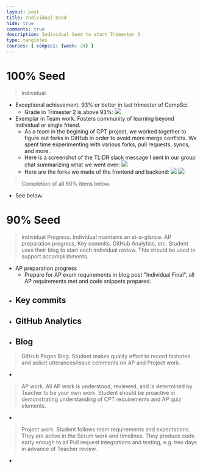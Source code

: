 ```yaml
---
layout: post
title: Individual Seed
hide: true
comments: true
description: Individual Seed to start Trimester 3
type: tangibles
courses: { compsci: {week: 24} }
---
```


# 100% Seed
> Individual
- Exceptional achievement. 93% or better in last trimester of CompSci.
    - Grade in Trimester 2 is above 93%: <img src="https://i.postimg.cc/L867kvvN/Trimester-2-Grade.png">
- Exemplar in Team work. Fosters community of learning beyond individual or single friend.
    - As a team in the begining of CPT project, we worked together to figure out forks in GitHub in order to avoid more merge conflicts. We spent time experimenting with various forks, pull requests, syncs, and more.
    - Here is a screenshot of the TL:DR slack message I sent in our group chat summarizing what we went over: <img src="https://i.postimg.cc/hP067N8X/Foster-Learning-1.png">
    - Here are the forks we made of the frontend and backend: <img src="https://i.postimg.cc/bvZBWJ7n/Foster-Learning-2.png"> <img src="https://i.postimg.cc/3xSqtpc7/Foster-Learning-3.png">
> Completion of all 90% items below.
- See below.

# 90% Seed
> Individual Progress. Individual maintains an at-a-glance. AP preparation progress, Key commits, GitHub Analytics, etc. Student uses their blog to start each individual review. This should be used to support accomplishments.
- AP preparation progress
    - Prepare for AP exam requirements in blog post "Individual Final", all AP requirements met and code snippets prepared.
- Key commits
    - 
- GitHub Analytics
    - 
- Blog
    - 

> GitHub Pages Blog. Student makes quality effort to record histories and solicit utterances/issue comments on AP and Project work.
- 

> AP work. All AP work is understood, reviewed, and is determined by Teacher to be your own work. Student should be proactive in demonstrating understanding of CPT requirements and AP quiz elements.
- 

> Project work. Student follows team requirements and expectations. They are active in the Scrum work and timelines. They produce code early enough to all Pull request integrations and testing, e.g. two days in advance of Teacher review.
- 
